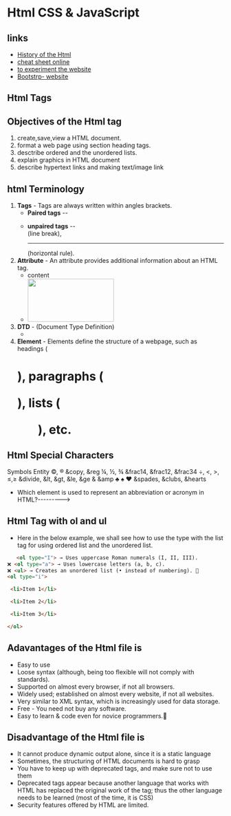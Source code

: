 # Html CSS & JavaScript
## links
- [History of the Html](https://www.w3.org/People/Raggett/book4/ch02.html)
- [cheat sheet online](https://htmlcheatsheet.com/)
- [to experiment the website](https://www.landingfolio.com/components/demo)
- [Bootstrp- website](https://preview.uideck.com/items/fusion/?ref=landingfolio#pricing)

## Html Tags
## Objectives of the Html tag
1. create,save,view a HTML document.
2. format a web page using section heading tags.
3. desctribe ordered and the unordered lists.
4. explain graphics in HTML document
5.  describe hypertext  links and making text/image link

## html Terminology
1. **Tags** - Tags are always written within angles brackets.
    - **Paired tags** -- <p> </p>
    - **unpaired tags** -- <br> (line break), <hr> (horizontal rule).
2. **Attribute** - An attribute provides additional information about an HTML tag.
     - <tagname attribute="value">content</tagname>
    - <img src="image.jpg" width="200" height="100">
3. **DTD** - (Document Type Definition)
     - <!DOCTYPE html>
4. **Element** - Elements define the structure of a webpage, such as headings (<h1>), paragraphs (<p>), lists (<ul>), etc.

## Html Special Characters
Symbols 	  Entity
     ©, ®              &copy, &reg
     ¼, ½, ¾         &frac14, &frac12, &frac34
     ÷, <, >, ≤,≥    &divide, &lt, &gt, &le, &ge
     &                   &amp
	♣ ♠ ♥            &spades, &clubs, &hearts
 - Which element is used to represent an abbreviation or acronym in HTML?---------> <abbr>
## Html Tag with ol and ul
- Here in the below example, we shall see how to use the type with the list tag for using ordered list and the unordered list.
``` html
   <ol type="I"> → Uses uppercase Roman numerals (I, II, III).
❌ <ol type="a"> → Uses lowercase letters (a, b, c).
❌ <ul> → Creates an unordered list (• instead of numbering). 🚀
<ol type="i">

 <li>Item 1</li>

 <li>Item 2</li>

 <li>Item 3</li>

</ol>
```

## Adavantages of the Html file is
- Easy to use
- Loose syntax (although, being too flexible will not comply with standards).
- Supported on almost every browser, if not all browsers.
- Widely used; established on almost every website, if not all websites.
- Very similar to XML syntax, which is increasingly used for data storage.
- Free - You need not buy any software.
- Easy to learn & code even for novice programmers.

## Disadvantage of the Html file is
- It cannot produce dynamic output alone, since it is a static language
- Sometimes, the structuring of HTML documents is hard to grasp
- You have to keep up with deprecated tags, and make sure not to use them
- Deprecated tags appear because another language that works with HTML has replaced the original work of the tag; thus the other language needs to be learned (most of the time, it is CSS)
- Security features offered by HTML are limited.





